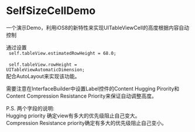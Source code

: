 SelfSizeCellDemo
================

一个演示Demo，利用iOS8的新特性来实现UITableViewCell的高度根据内容自动控制

通过设置
<br/>
<code>
self.tableView.estimatedRowHeight = 68.0;
</code>
<br/>
<code>
self.tableView.rowHeight = UITableViewAutomaticDimension;
</code>
<br/>
配合AutoLayout来实现该功能。

需要注意在InterfaceBuilder中设置Label控件的Content Hugging Pirority和Content Compression Resistance Priority来保证自动调整高度。

P.S. 两个字段的说明:<br/>
Hugging priority 确定view有多大的优先级阻止自己变大。<br/>
Compression Resistance priority确定有多大的优先级阻止自己变小。
